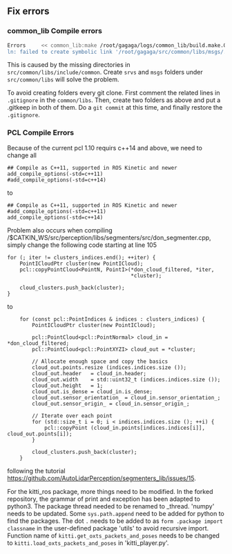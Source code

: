 ## Fix errors 
### common_lib Compile errors
```sh
Errors     << common_lib:make /root/gagaga/logs/common_lib/build.make.000.log                                     
ln: failed to create symbolic link '/root/gagaga/src/common/libs/msgs/../include/common/msgs/autosense_msgs': No such file or directory
```
This is caused by the missing directories in ```src/common/libs/include/common```. Create ```srvs``` and ```msgs``` folders under ```src/common/libs``` will solve the problem. 

To avoid creating folders every git clone. First comment the related lines in ```.gitignore``` in the ```common/libs```. Then, create two folders as above and put a .gitkeep in both of them. Do a ```git commit``` at this time, and finally restore the ```.gitignore```.

### PCL Compile Errors
Because of the current pcl 1.10 requirs c++14 and above, we need to change all
```
## Compile as C++11, supported in ROS Kinetic and newer
add_compile_options(-std=c++11)
#add_compile_options(-std=c++14)
```
to

```
## Compile as C++11, supported in ROS Kinetic and newer
#add_compile_options(-std=c++11)
add_compile_options(-std=c++14)
```

Problem also occurs when compiling /$CATKIN_WS/src/perception/libs/segmenters/src/don_segmenter.cpp, simply change the following code starting at line 105
```
for (; iter != clusters_indices.end(); ++iter) {
    PointICloudPtr cluster(new PointICloud);
    pcl::copyPointCloud<PointN, PointI>(*don_cloud_filtered, *iter,
                                        *cluster);

    cloud_clusters.push_back(cluster);
}
```
to
```
    for (const pcl::PointIndices & indices : clusters_indices) {
        PointICloudPtr cluster(new PointICloud);

        pcl::PointCloud<pcl::PointNormal> cloud_in = *don_cloud_filtered;
        pcl::PointCloud<pcl::PointXYZI> cloud_out = *cluster;

        // Allocate enough space and copy the basics
        cloud_out.points.resize (indices.indices.size ());
        cloud_out.header   = cloud_in.header;
        cloud_out.width    = std::uint32_t (indices.indices.size ());
        cloud_out.height   = 1;
        cloud_out.is_dense = cloud_in.is_dense;
        cloud_out.sensor_orientation_ = cloud_in.sensor_orientation_;
        cloud_out.sensor_origin_ = cloud_in.sensor_origin_;

        // Iterate over each point
        for (std::size_t i = 0; i < indices.indices.size (); ++i) {
            pcl::copyPoint (cloud_in.points[indices.indices[i]], cloud_out.points[i]);
        }

        cloud_clusters.push_back(cluster);
    }

```
following the tutorial https://github.com/AutoLidarPerception/segmenters_lib/issues/15.

For the kitti_ros package, more things need to be modified.
In the forked repository, the grammar of print and exception has been adapted to python3.
The package thread needed to be renamed to _thread.
'numpy' needs to be updated.
Some ```sys.path.append``` need to be added for python to find the packages.
The dot ```.``` needs to be added to as ```form .package import classname``` in the user-defined package 'utils' to avoid recursive import.
Function name of ```kitti.get_oxts_packets_and_poses``` needs to be changed to ```kitti.load_oxts_packets_and_poses``` in 'kitti_player.py'.